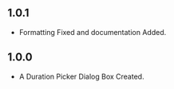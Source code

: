 ## 1.0.1

* Formatting Fixed and documentation Added.

## 1.0.0

* A Duration Picker Dialog Box Created.


